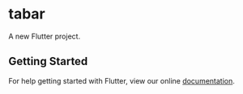 # tabar

A new Flutter project.

## Getting Started

For help getting started with Flutter, view our online
[documentation](https://flutter.io/).

